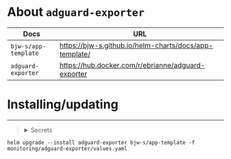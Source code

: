 About `adguard-exporter`
===
| Docs                 | URL                                                    |
|----------------------|--------------------------------------------------------|
| `bjw-s/app-template` | https://bjw-s.github.io/helm-charts/docs/app-template/ |
| `adguard-exporter`   | https://hub.docker.com/r/ebrianne/adguard-exporter     |

Installing/updating
===

---

> <details>
>   <summary>Secrets</summary>
>
>    ```yaml
>    apiVersion: v1
>    kind: Secret
>    metadata:
>      name: adguard-exporter-secrets
>    type: Opaque
>    stringData:
>      adguard_username: "username"
>      adguard_password: "password"
>      adguard_hostname: "hostname"
>    ```
>
> </details>

```shell
helm upgrade --install adguard-exporter bjw-s/app-template -f monitoring/adguard-exporter/values.yaml
```
